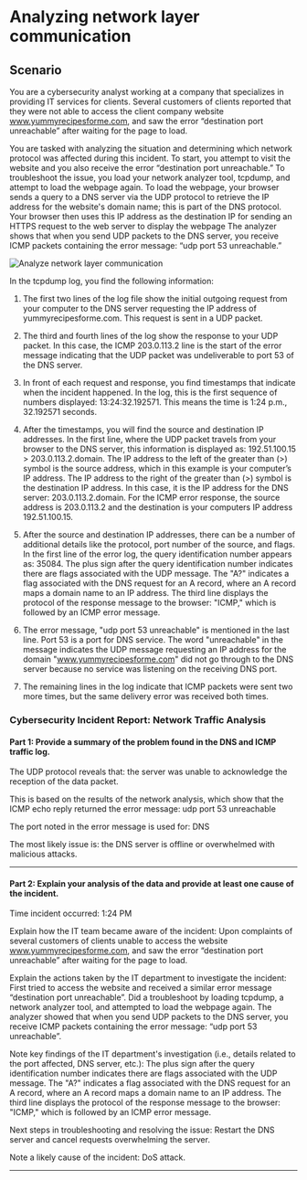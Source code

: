 # Analyzing network layer communication
## Scenario
You are a cybersecurity analyst working at a company that specializes in providing IT services for clients. Several customers of clients reported that they were not able to access the client company website www.yummyrecipesforme.com, and saw the error “destination port unreachable” after waiting for the page to load. 

You are tasked with analyzing the situation and determining which network protocol was affected during this incident. To start, you attempt to visit the website and you also receive the error “destination port unreachable.” To troubleshoot the issue, you load your network analyzer tool, tcpdump, and attempt to load the webpage again. To load the webpage, your browser sends a query to a DNS server via the UDP protocol to retrieve the IP address for the website's domain name; this is part of the DNS protocol. Your browser then uses this IP address as the destination IP for sending an HTTPS request to the web server to display the webpage  The analyzer shows that when you send UDP packets to the DNS server, you receive ICMP packets containing the error message: “udp port 53 unreachable.” 

![Analyze network layer communication](https://github.com/user-attachments/assets/be4cc571-b165-40e2-b86e-58981b7fa2b7)

In the tcpdump log, you find the following information:

1. The first two lines of the log file show the initial outgoing request from your computer to the DNS server requesting the IP address of yummyrecipesforme.com. This request is sent in a UDP packet.

2. The third and fourth lines of the log show the response to your UDP packet. In this case, the ICMP 203.0.113.2 line is the start of the error message indicating that the UDP packet was undeliverable to port 53 of the DNS server.

3. In front of each request and response, you find timestamps that indicate when the incident happened. In the log, this is the first sequence of numbers displayed: 13:24:32.192571. This means the time is 1:24 p.m., 32.192571 seconds.

4. After the timestamps, you will find the source and destination IP addresses. In the first line, where the UDP packet travels from your browser to the DNS server, this information is displayed as: 192.51.100.15 > 203.0.113.2.domain. The IP address to the left of the greater than (>) symbol is the source address, which in this example is your computer’s IP address. The IP address to the right of the greater than (>) symbol is the destination IP address. In this case, it is the IP address for the DNS server: 203.0.113.2.domain. For the ICMP error response, the source address is 203.0.113.2 and the destination is your computers IP address 192.51.100.15.

5. After the source and destination IP addresses, there can be a number of additional details like the protocol, port number of the source, and flags. In the first line of the error log, the query identification number appears as: 35084. The plus sign after the query identification number indicates there are flags associated with the UDP message. The "A?" indicates a flag associated with the DNS request for an A record, where an A record maps a domain name to an IP address. The third line displays the protocol of the response message to the browser: "ICMP," which is followed by an ICMP error message.

6. The error message, "udp port 53 unreachable" is mentioned in the last line. Port 53 is a port for DNS service. The word "unreachable" in the message indicates the UDP message requesting an IP address for the domain "www.yummyrecipesforme.com" did not go through to the DNS server because no service was listening on the receiving DNS port.

7. The remaining lines in the log indicate that ICMP packets were sent two more times, but the same delivery error was received both times.  

### Cybersecurity Incident Report: Network Traffic Analysis
#### Part 1: Provide a summary of the problem found in the DNS and ICMP  traffic log.  
The UDP protocol reveals that: the server was unable to acknowledge the reception of the data packet.  

This is based on the results of the network analysis, which show that the ICMP echo reply returned the error message: udp port 53 unreachable   

The port noted in the error message is used for: DNS  

The most likely issue is: the DNS server is offline or overwhelmed with malicious attacks.

---

#### Part 2: Explain your analysis of the data and provide at least one cause of the incident. 
Time incident occurred: 1:24 PM  

Explain how the IT team became aware of the incident: Upon complaints of several customers of clients unable to access the website www.yummyrecipesforme.com, and saw the error “destination port unreachable” after waiting for the page to load.  

Explain the actions taken by the IT department to investigate the incident: First tried to access the website and received a similar error message “destination port unreachable”. Did a troubleshoot by loading tcpdump, a network analyzer tool, and attempted to load the webpage again. The analyzer showed that when you send UDP packets to the DNS server, you receive ICMP packets containing the error message: “udp port 53 unreachable”.  

Note key findings of the IT department's investigation (i.e., details related to the port affected, DNS server, etc.): The plus sign after the query identification number indicates there are flags associated with the UDP message. The "A?" indicates a flag associated with the DNS request for an A record, where an A record maps a domain name to an IP address. The third line displays the protocol of the response message to the browser: "ICMP," which is followed by an ICMP error message. 

Next steps in troubleshooting and resolving the issue: Restart the DNS server and cancel requests overwhelming the server.  

Note a likely cause of the incident: DoS attack.

---